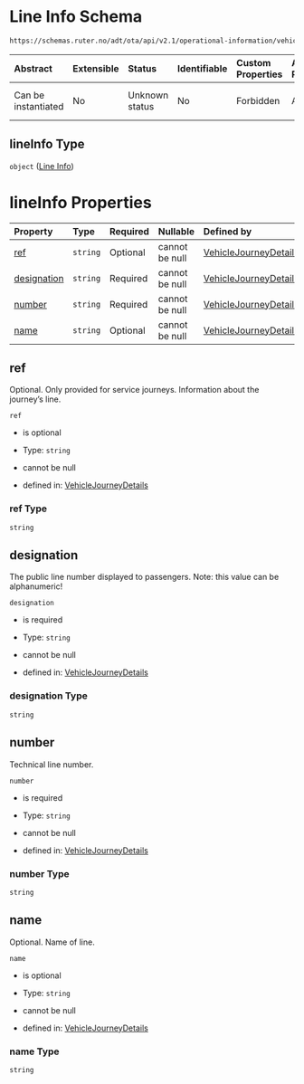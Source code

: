 # Line Info Schema

```txt
https://schemas.ruter.no/adt/ota/api/v2.1/operational-information/vehicle-journey-details.json#/definitions/lineInfo
```



| Abstract            | Extensible | Status         | Identifiable | Custom Properties | Additional Properties | Access Restrictions | Defined In                                                                                                                |
| :------------------ | :--------- | :------------- | :----------- | :---------------- | :-------------------- | :------------------ | :------------------------------------------------------------------------------------------------------------------------ |
| Can be instantiated | No         | Unknown status | No           | Forbidden         | Allowed               | none                | [vehicle-journey-details.json*](../../schema/operational-information/vehicle-journey-details.json "open original schema") |

## lineInfo Type

`object` ([Line Info](vehicle-journey-details-definitions-line-info.md))

# lineInfo Properties

| Property                    | Type     | Required | Nullable       | Defined by                                                                                                                                                                                                                                     |
| :-------------------------- | :------- | :------- | :------------- | :--------------------------------------------------------------------------------------------------------------------------------------------------------------------------------------------------------------------------------------------- |
| [ref](#ref)                 | `string` | Optional | cannot be null | [VehicleJourneyDetails](vehicle-journey-details-definitions-line-info-properties-ref.md "https://schemas.ruter.no/adt/ota/api/v2.1/operational-information/vehicle-journey-details.json#/definitions/lineInfo/properties/ref")                 |
| [designation](#designation) | `string` | Required | cannot be null | [VehicleJourneyDetails](vehicle-journey-details-definitions-line-info-properties-designation.md "https://schemas.ruter.no/adt/ota/api/v2.1/operational-information/vehicle-journey-details.json#/definitions/lineInfo/properties/designation") |
| [number](#number)           | `string` | Required | cannot be null | [VehicleJourneyDetails](vehicle-journey-details-definitions-line-info-properties-number.md "https://schemas.ruter.no/adt/ota/api/v2.1/operational-information/vehicle-journey-details.json#/definitions/lineInfo/properties/number")           |
| [name](#name)               | `string` | Optional | cannot be null | [VehicleJourneyDetails](vehicle-journey-details-definitions-line-info-properties-name.md "https://schemas.ruter.no/adt/ota/api/v2.1/operational-information/vehicle-journey-details.json#/definitions/lineInfo/properties/name")               |

## ref

Optional. Only provided for service journeys. Information about the journey’s line.

`ref`

*   is optional

*   Type: `string`

*   cannot be null

*   defined in: [VehicleJourneyDetails](vehicle-journey-details-definitions-line-info-properties-ref.md "https://schemas.ruter.no/adt/ota/api/v2.1/operational-information/vehicle-journey-details.json#/definitions/lineInfo/properties/ref")

### ref Type

`string`

## designation

The public line number displayed to passengers. Note: this value can be alphanumeric!

`designation`

*   is required

*   Type: `string`

*   cannot be null

*   defined in: [VehicleJourneyDetails](vehicle-journey-details-definitions-line-info-properties-designation.md "https://schemas.ruter.no/adt/ota/api/v2.1/operational-information/vehicle-journey-details.json#/definitions/lineInfo/properties/designation")

### designation Type

`string`

## number

Technical line number.

`number`

*   is required

*   Type: `string`

*   cannot be null

*   defined in: [VehicleJourneyDetails](vehicle-journey-details-definitions-line-info-properties-number.md "https://schemas.ruter.no/adt/ota/api/v2.1/operational-information/vehicle-journey-details.json#/definitions/lineInfo/properties/number")

### number Type

`string`

## name

Optional. Name of line.

`name`

*   is optional

*   Type: `string`

*   cannot be null

*   defined in: [VehicleJourneyDetails](vehicle-journey-details-definitions-line-info-properties-name.md "https://schemas.ruter.no/adt/ota/api/v2.1/operational-information/vehicle-journey-details.json#/definitions/lineInfo/properties/name")

### name Type

`string`
